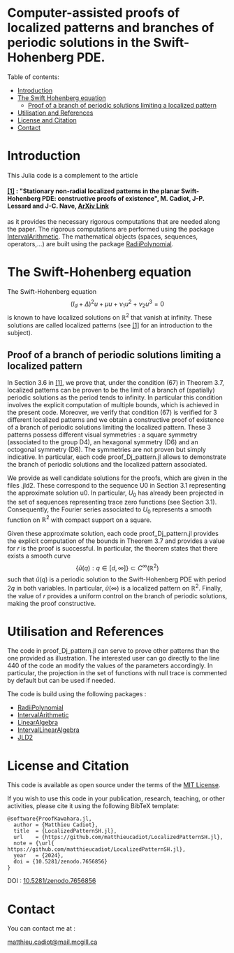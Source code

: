 # Computer-assisted proofs of localized patterns and branches of periodic solutions in the Swift-Hohenberg PDE.



Table of contents:


* [Introduction](#introduction)
* [The Swift Hohenberg equation](#the-swift-hohenberg-equation)
   * [Proof of a branch of periodic solutions limiting a localized pattern](#proof-of-a-branch-of-periodic-solutions-limiting-a-localized-pattern)
* [Utilisation and References](#utilisation-and-references)
* [License and Citation](#license-and-citation)
* [Contact](#contact)



# Introduction

This Julia code is a complement to the article 

#### [[1]](https://arxiv.org/abs/2302.12877) : "Stationary non-radial localized patterns in the planar Swift-Hohenberg PDE: constructive proofs of existence", M. Cadiot, J-P. Lessard and J-C. Nave, [ArXiv Link](https://arxiv.org/abs/2302.12877)

as it provides the necessary rigorous computations that are needed along the paper. The rigorous computations are performed using the package [IntervalArithmetic](https://github.com/JuliaIntervals/IntervalArithmetic.jl). The mathematical objects (spaces, sequences, operators,...) are built using the package [RadiiPolynomial](https://github.com/OlivierHnt/RadiiPolynomial.jl). 


# The Swift-Hohenberg equation

The Swift-Hohenberg equation
$$(I_d+\Delta)^2u +  \mu u + \nu_1 u^2 + \nu_2 u^3 =0$$
is known to have localized solutions on $\mathbb{R}^2$ that vanish at infinity. These solutions are called localized patterns (see [[1]](https://arxiv.org/abs/2302.12877) for an introduction to the subject). 

## Proof of a branch of periodic solutions limiting a localized pattern

In Section 3.6 in [[1]](https://arxiv.org/abs/2302.12877), we prove that, under the condition (67) in Theorem 3.7, localized patterns can be proven to be the limit of a branch of (spatially) periodic solutions as the period tends to infinity. In particular this condition involves the explicit computation of multiple bounds, which is achieved in the present code. Moreover, we verify that condition (67) is verified for 3 different localized patterns and we obtain a constructive proof of existence of a branch of periodic solutions limiting the localized pattern. These 3 patterns possess different visual symmetries : a square symmetry (associated to the group D4), an hexagonal symmetry (D6) and an octogonal symmetry (D8). The symmetries are not proven but simply indicative. In particular, each code proof_Dj_pattern.jl allows to demonstrate the branch of periodic solutions and the localized pattern associated. 

We provide as well candidate solutions for the proofs, which are given in the files .jld2. These correspond to the sequence U0 in Section 3.1 representing the approximate solution u0. In particular, $U_0$ has already been projected in the set of sequences representing trace zero functions (see Section 3.1). Consequently, the Fourier series associated to $U_0$ represents a smooth function on $\mathbb{R}^2$ with compact support on a square.

Given these approximate solution, each code proof_Dj_pattern.jl provides the explicit computation of the bounds in Theorem 3.7 and provides a value for $r$ is the proof is successful. In particular, the theorem states that there exists a smooth curve 
$$\{\tilde{u}(q) : q \in [d,\infty]\} \subset C^\infty(\mathbb{R}^2)$$
such that $\tilde{u}(q)$ is a periodic solution to the Swift-Hohenberg PDE with period $2q$ in both variables.  In particular, $\tilde{u}(\infty)$ is a localized pattern on $\mathbb{R}^2.$ Finally, the value of $r$ provides a uniform control on the branch of periodic solutions, making the proof constructive.

 
 # Utilisation and References

 The code in proof_Dj_pattern.jl can serve to prove other patterns than the one provided as illustration. The interested user can go directly to the line 440 of the code an modify the values of the parameters accordingly. In particular, the projection in the set of functions with null trace is commented by default but can be used if needed. 
 
 The code is build using the following packages :
 - [RadiiPolynomial](https://github.com/OlivierHnt/RadiiPolynomial.jl) 
 - [IntervalArithmetic](https://github.com/JuliaIntervals/IntervalArithmetic.jl)
 - [LinearAlgebra](https://docs.julialang.org/en/v1/stdlib/LinearAlgebra/)
 - [IntervalLinearAlgebra](https://github.com/JuliaIntervals/IntervalLinearAlgebra.jl)
 - [JLD2](https://github.com/JuliaIO/JLD2.jl)
 
 
 # License and Citation
 
This code is available as open source under the terms of the [MIT License](http://opensource.org/licenses/MIT).
  
If you wish to use this code in your publication, research, teaching, or other activities, please cite it using the following BibTeX template:

```
@software{ProofKawahara.jl,
  author = {Matthieu Cadiot},
  title  = {LocalizedPatternSH.jl},
  url    = {https://github.com/matthieucadiot/LocalizedPatternSH.jl},
  note = {\url{ https://github.com/matthieucadiot/LocalizedPatternSH.jl},
  year   = {2024},
  doi = {10.5281/zenodo.7656856}
}
```
DOI : [10.5281/zenodo.7656856](https://doi.org/10.5281/zenodo.10823084) 


# Contact

You can contact me at :

matthieu.cadiot@mail.mcgill.ca

